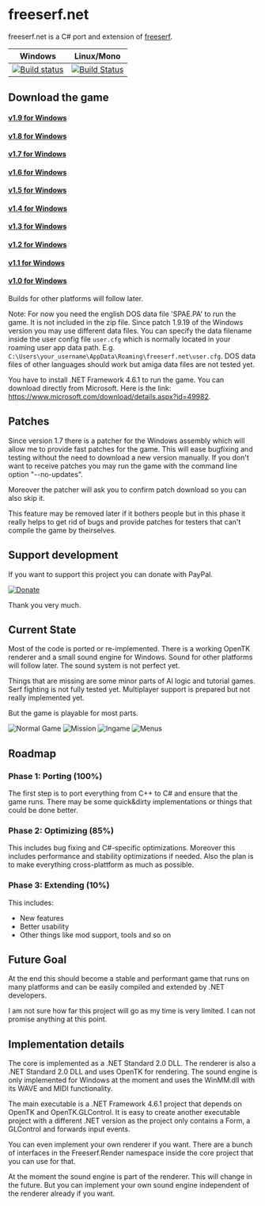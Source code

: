 # freeserf.net
freeserf.net is a C# port and extension of [freeserf](https://github.com/freeserf/freeserf).

| Windows | Linux/Mono |
| ---- | ---- |
| [![Build status](https://ci.appveyor.com/api/projects/status/mfja74779tdsajv7?svg=true)](https://ci.appveyor.com/project/Pyrdacor/freeserf-net) | [![Build Status](https://travis-ci.org/Pyrdacor/freeserf.net.svg?branch=master)](https://travis-ci.org/Pyrdacor/freeserf.net) |

## Download the game

#### [v1.9 for Windows](https://github.com/Pyrdacor/freeserf.net/raw/master/builds/Windows/Build%20v1.9.zip)
#### [v1.8 for Windows](https://github.com/Pyrdacor/freeserf.net/raw/master/builds/Windows/Build%20v1.8.zip)
#### [v1.7 for Windows](https://github.com/Pyrdacor/freeserf.net/raw/master/builds/Windows/Build%20v1.7.zip)
#### [v1.6 for Windows](https://github.com/Pyrdacor/freeserf.net/raw/master/builds/Windows/Build%20v1.6.zip)
#### [v1.5 for Windows](https://github.com/Pyrdacor/freeserf.net/raw/master/builds/Windows/Build%20v1.5.zip)
#### [v1.4 for Windows](https://github.com/Pyrdacor/freeserf.net/raw/master/builds/Windows/Build%20v1.4.zip)
#### [v1.3 for Windows](https://github.com/Pyrdacor/freeserf.net/raw/master/builds/Windows/Build%20v1.3.zip)
#### [v1.2 for Windows](https://github.com/Pyrdacor/freeserf.net/raw/master/builds/Windows/Build%20v1.2.zip)
#### [v1.1 for Windows](https://github.com/Pyrdacor/freeserf.net/raw/master/builds/Windows/Build%20v1.1.zip)
#### [v1.0 for Windows](https://github.com/Pyrdacor/freeserf.net/raw/master/builds/Windows/Build%20v1.0.zip)

Builds for other platforms will follow later.

Note: For now you need the english DOS data file 'SPAE.PA' to run the game. It is not included in the zip file. Since patch 1.9.19 of the Windows version you may use different data files. You can specify the data filename inside the user config file `user.cfg` which is normally located in your roaming user app data path. E.g. `C:\Users\your_username\AppData\Roaming\freeserf.net\user.cfg`. DOS data files of other languages should work but amiga data files are not tested yet.

You have to install .NET Framework 4.6.1 to run the game. You can download directly from Microsoft. Here is the link: https://www.microsoft.com/download/details.aspx?id=49982.


## Patches

Since version 1.7 there is a patcher for the Windows assembly which will allow me to provide fast patches for the game. This will ease bugfixing and testing without the need to download a new version manually. If you don't want to receive patches you may run the game with the command line option "--no-updates".

Moreover the patcher will ask you to confirm patch download so you can also skip it.

This feature may be removed later if it bothers people but in this phase it really helps to get rid of bugs and provide patches for testers that can't compile the game by theirselves.


## Support development

If you want to support this project you can donate with PayPal.

[![Donate](https://img.shields.io/badge/Donate-PayPal-green.svg)](https://www.paypal.com/cgi-bin/webscr?cmd=_s-xclick&hosted_button_id=76DV5MK5GNEMS&source=url)

Thank you very much.


## Current State

Most of the code is ported or re-implemented. There is a working OpenTK renderer and a small sound engine for Windows. Sound for other platforms will follow later. The sound system is not perfect yet.

Things that are missing are some minor parts of AI logic and tutorial games. Serf fighting is not fully tested yet.
Multiplayer support is prepared but not really implemented yet.

But the game is playable for most parts.

![Normal Game](https://github.com/Pyrdacor/freeserf.net/raw/master/images/Settlers_1.png "Start a normal game")
![Mission](https://github.com/Pyrdacor/freeserf.net/raw/master/images/Settlers_2.png "Start a mission")
![Ingame](https://github.com/Pyrdacor/freeserf.net/raw/master/images/Settlers_3.png "Build your settlement")
![Menus](https://github.com/Pyrdacor/freeserf.net/raw/master/images/Settlers_4.png "Change settings")


## Roadmap

### Phase 1: Porting (100%)

The first step is to port everything from C++ to C# and ensure that the game runs.
There may be some quick&dirty implementations or things that could be done better.

### Phase 2: Optimizing (85%)

This includes bug fixing and C#-specific optimizations.
Moreover this includes performance and stability optimizations if needed.
Also the plan is to make everything cross-plattform as much as possible.

### Phase 3: Extending (10%)

This includes:

- New features
- Better usability
- Other things like mod support, tools and so on


## Future Goal

At the end this should become a stable and performant game that runs on many platforms and can be easily compiled and extended by .NET developers.

I am not sure how far this project will go as my time is very limited. I can not promise anything at this point.


## Implementation details

The core is implemented as a .NET Standard 2.0 DLL. The renderer is also a .NET Standard 2.0 DLL and uses OpenTK for rendering. The sound engine is only implemented for Windows at the moment and uses the WinMM.dll with its WAVE and MIDI functionality.

The main executable is a .NET Framework 4.6.1 project that depends on OpenTK and OpenTK.GLControl. It is easy to create another executable project with a different .NET version as the project only contains a Form, a GLControl and forwards input events.

You can even implement your own renderer if you want. There are a bunch of interfaces in the Freeserf.Render namespace inside the core project that you can use for that.

At the moment the sound engine is part of the renderer. This will change in the future. But you can implement your own sound engine independent of the renderer already if you want.
